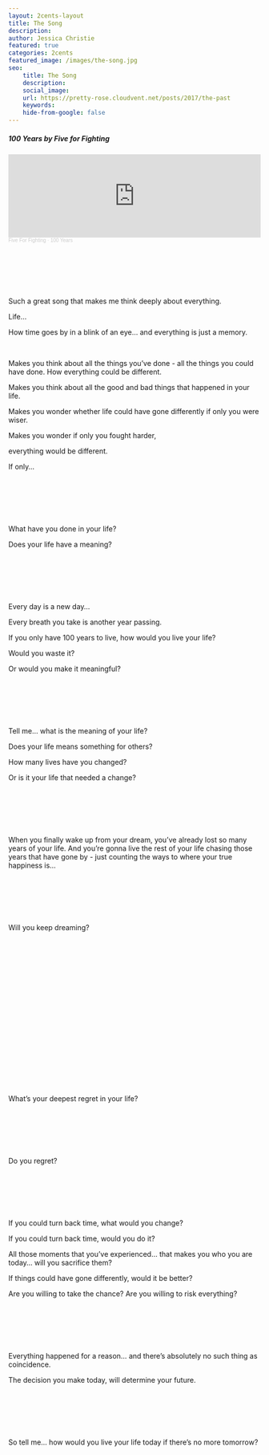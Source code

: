 ```yaml
---
layout: 2cents-layout
title: The Song
description:
author: Jessica Christie
featured: true
categories: 2cents
featured_image: /images/the-song.jpg
seo:
    title: The Song
    description:
    social_image:
    url: https://pretty-rose.cloudvent.net/posts/2017/the-past
    keywords:
    hide-from-google: false
---
```

##### 100 Years by Five for Fighting

<div>
    <iframe width="100%" height="166" scrolling="no" frameborder="no" allow="autoplay" src="https://w.soundcloud.com/player/?url=https%3A//api.soundcloud.com/tracks/188714007&color=%23d85838&auto_play=false&hide_related=false&show_comments=true&show_user=true&show_reposts=false&show_teaser=true"></iframe>
    <div style="font-size: 10px; color: #cccccc;line-break: anywhere;word-break: normal;overflow: hidden;white-space: nowrap;text-overflow: ellipsis; font-family: Interstate,Lucida Grande,Lucida Sans Unicode,Lucida Sans,Garuda,Verdana,Tahoma,sans-serif;font-weight: 100;"><a href="https://soundcloud.com/fiveforfighting" title="Five For Fighting" target="_blank" style="color: #cccccc; text-decoration: none;">Five For Fighting</a> · <a href="https://soundcloud.com/fiveforfighting/100-years" title="100 Years" target="_blank" style="color: #cccccc; text-decoration: none;">100 Years</a></div>
</div>

&nbsp;

&nbsp;

&nbsp;

Such a great song that makes me think deeply about everything.

Life…

How time goes by in a blink of an eye… and everything is just a memory.

&nbsp;

Makes you think about all the things you’ve done - all the things you could have done. How everything could be different.

Makes you think about all the good and bad things that happened in your life.

Makes you wonder whether life could have gone differently if only you were wiser.

Makes you wonder if only you fought harder,

everything would be different.

If only…

&nbsp;

&nbsp;

&nbsp;

What have you done in your life?

Does your life have a meaning?

&nbsp;

&nbsp;

&nbsp;

Every day is a new day…

Every breath you take is another year passing.

If you only have 100 years to live, how would you live your life?

Would you waste it?

Or would you make it meaningful?

&nbsp;

&nbsp;

&nbsp;

Tell me… what is the meaning of your life?

Does your life means something for others?

How many lives have you changed?

Or is it your life that needed a change?

&nbsp;

&nbsp;

&nbsp;

When you finally wake up from your dream, you’ve already lost so many years of your life. And you’re gonna live the rest of your life chasing those years that have gone by - just counting the ways to where your true happiness is…

&nbsp;

&nbsp;

&nbsp;

Will you keep dreaming?

&nbsp;

&nbsp;

&nbsp;

&nbsp;

&nbsp;

&nbsp;

&nbsp;

&nbsp;

&nbsp;

&nbsp;

What’s your deepest regret in your life?

&nbsp;

&nbsp;

&nbsp;

Do you regret?

&nbsp;

&nbsp;

&nbsp;

If you could turn back time, what would you change?

If you could turn back time, would you do it?

All those moments that you’ve experienced… that makes you who you are today… will you sacrifice them?

If things could have gone differently, would it be better?

Are you willing to take the chance? Are you willing to risk everything?

&nbsp;

&nbsp;

&nbsp;

Everything happened for a reason… and there’s absolutely no such thing as coincidence.

The decision you make today, will determine your future.

&nbsp;

&nbsp;

&nbsp;

So tell me… how would you live your life today if there’s no more tomorrow?

&nbsp;

&nbsp;

&nbsp;

&nbsp;

&nbsp;
